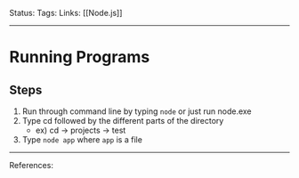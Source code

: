 Status:
Tags:
Links: [[Node.js]]
___
# Running Programs
## Steps
1. Run through command line by typing `node` or just run node.exe
2. Type cd followed by the different parts of the directory
	- ex) cd -> projects -> test
3. Type `node app` where `app` is a file
___
References: